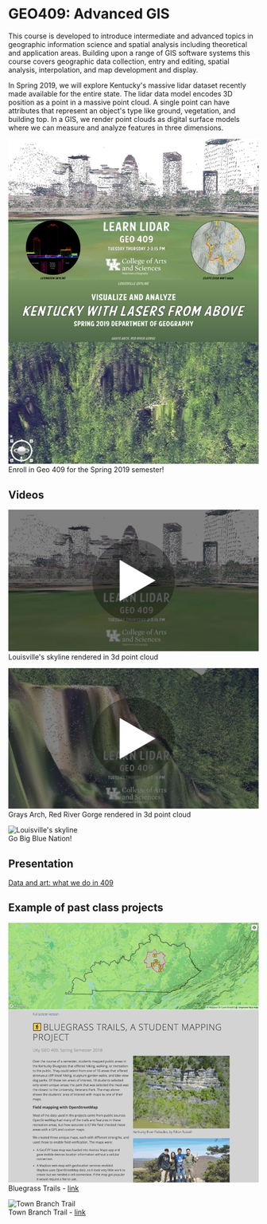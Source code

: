 # GEO409: Advanced GIS

This course is developed to introduce intermediate and advanced topics in geographic information science and spatial analysis including theoretical and application areas. Building upon a range of GIS software systems this course covers geographic data collection, entry and editing, spatial analysis, interpolation, and map development and display.

In Spring 2019, we will explore Kentucky's massive lidar dataset recently made available for the entire state. The lidar data model encodes 3D position as a point in a massive point cloud. A single point can have attributes that represent an object's type like ground, vegetation, and building top. In a GIS, we render point clouds as digital surface models where we can measure and analyze features in three dimensions.

![Kentucky from above](geo409_spring2019.jpg)   
Enroll in Geo 409 for the Spring 2019 semester!

## Videos
[![Kentucky from above](videos/l_frame.jpg)](videos/louisville_skyline.html)  
Louisville's skyline rendered in 3d point cloud

[![Kentucky from above](videos/g_frame.jpg)](videos/graysarch.html)  
Grays Arch, Red River Gorge rendered in 3d point cloud

![Louisville's skyline](videos/louisville_skyline.jpg)    
Go Big Blue Nation!

## Presentation

[Data and art: what we do in 409](https://gitpitch.com/boydx/geosalad/uky-gis)

## Example of past class projects

![Bluegrass Trails](../../graphics/geo409-spring-2018.png)    
Bluegrass Trails - [link](https://tastyfreeze.github.io/bluegrass/region/)

![Town Branch Trail](https://i0.wp.com/www.outragegis.com/trails/wp-content/uploads/2017/06/Tbt-website.jpg)    
Town Branch Trail - [link](https://reece2ke.github.io/geo409_site/)